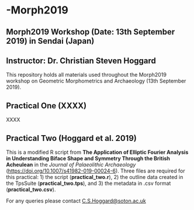 # -Morph2019

## Morph2019 Workshop (Date: 13th September 2019) in Sendai (Japan)
## Instructor: Dr. Christian Steven Hoggard

This repository holds all materials used throughout the Morph2019 workshop on Geometric Morphometrics and Archaeology (13th September 2019).

## Practical One (XXXX)

XXXX

## Practical Two (Hoggard et al. 2019)

This is a modified R script from **The Application of Elliptic Fourier Analysis in Understanding Biface Shape and Symmetry Through the British Acheulean** in the *Journal of Palaeolithic Archaeology* (https://doi.org/10.1007/s41982-019-00024-6). Three files are required for this practical: 1) the script (**practical_two.r**), 2) the outline data created in the TpsSuite (**practical_two.tps**), and 3) the metadata in .csv format (**practical_two.csv**).

For any queries please contact C.S.Hoggard@soton.ac.uk 


